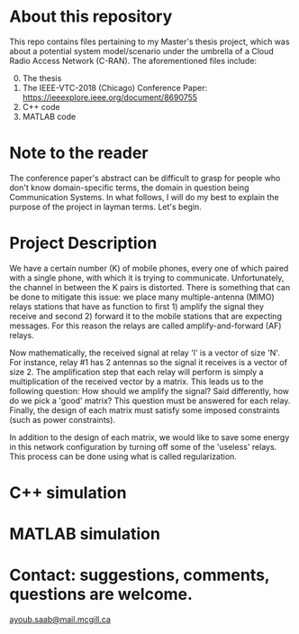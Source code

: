 # About this repository
This repo contains files pertaining to my Master's thesis project, which was about a potential system model/scenario under the umbrella of a Cloud Radio Access Network (C-RAN). The aforementioned files
include:


0) The thesis
1) The IEEE-VTC-2018 (Chicago) Conference Paper: https://ieeexplore.ieee.org/document/8690755
2) C++ code
3) MATLAB code

# Note to the reader
The conference paper's abstract can be difficult to grasp for people who don't know domain-specific terms, the domain in question being Communication Systems. In what follows, I will do my best to explain the purpose of the project in layman terms. Let's begin.

# Project Description
We have a certain number (K) of mobile phones, every one of which paired with a single phone, with which it is trying to communicate. Unfortunately, the channel in between the K pairs is distorted. 
There is something that can be done to mitigate this issue: we place many multiple-antenna (MIMO) relays stations that have as function 
to first 1) amplify the signal they receive and second 2) forward it to the mobile stations that are expecting messages. For this reason
the relays are called amplify-and-forward (AF) relays.

Now mathematically, the received signal at relay 'l' is a vector of size 'N'. For instance, relay #1 has 2 antennas so the signal it 
receives is a vector of size 2. The amplification step that each relay will perform is simply a multiplication of the received vector by a matrix. 
This leads us to the following question: How should we amplify the signal? Said differently, how do we pick a 'good' matrix? 
This question must be answered for each relay. Finally, the design of each matrix must satisfy some imposed constraints (such as power constraints).

In addition to the design of each matrix, we would like to save some energy in this network configuration by turning off some of the 'useless' relays.
This process can be done using what is called regularization.

# C++ simulation

# MATLAB simulation

# Contact: suggestions, comments, questions are welcome.
ayoub.saab@mail.mcgill.ca
